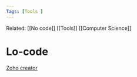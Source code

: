 ```yaml
---
Tags: [Tools ]
---
```

Related: [[No code]] [[Tools]] [[Computer Science]]
# Lo-code
[Zoho creator](https://www.zoho.com/creator/)
